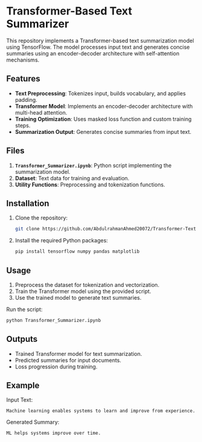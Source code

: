 # Transformer-Based Text Summarizer

This repository implements a Transformer-based text summarization model using TensorFlow. The model processes input text and generates concise summaries using an encoder-decoder architecture with self-attention mechanisms.

## Features

- **Text Preprocessing**: Tokenizes input, builds vocabulary, and applies padding.
- **Transformer Model**: Implements an encoder-decoder architecture with multi-head attention.
- **Training Optimization**: Uses masked loss function and custom training steps.
- **Summarization Output**: Generates concise summaries from input text.

## Files

1. **`Transformer_Summarizer.ipynb`**: Python script implementing the summarization model.
2. **Dataset**: Text data for training and evaluation.
3. **Utility Functions**: Preprocessing and tokenization functions.

## Installation

1. Clone the repository:
   ```bash
   git clone https://github.com/AbdulrahmanAhmed20072/Transformer-Text-Summarizer.git
   ```
2. Install the required Python packages:
   ```bash
   pip install tensorflow numpy pandas matplotlib
   ```

## Usage

1. Preprocess the dataset for tokenization and vectorization.
2. Train the Transformer model using the provided script.
3. Use the trained model to generate text summaries.

Run the script:
```bash
python Transformer_Summarizer.ipynb
```

## Outputs

- Trained Transformer model for text summarization.
- Predicted summaries for input documents.
- Loss progression during training.

## Example

Input Text:
```
Machine learning enables systems to learn and improve from experience.
```

Generated Summary:
```
ML helps systems improve over time.
```
